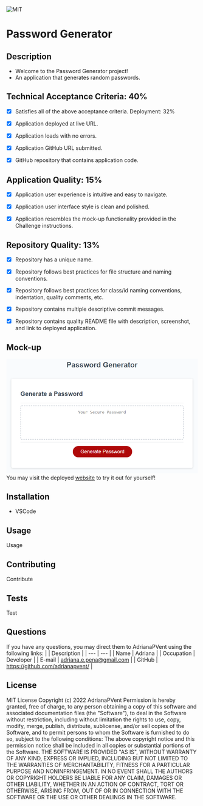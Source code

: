![MIT](https://img.shields.io/badge/License-MIT-blue)

# Password Generator

## Description
- Welcome to the Password Generator project!
- An application that generates random passwords.

## Technical Acceptance Criteria: 40%
- [x] Satisfies all of the above acceptance criteria.
Deployment: 32%
- [x] Application deployed at live URL.

- [x] Application loads with no errors.

- [x] Application GitHub URL submitted.

- [x] GitHub repository that contains application code.

## Application Quality: 15%
- [x] Application user experience is intuitive and easy to navigate.

- [x] Application user interface style is clean and polished.

- [x] Application resembles the mock-up functionality provided in the Challenge instructions.

## Repository Quality: 13%
- [x] Repository has a unique name.

- [x] Repository follows best practices for file structure and naming conventions.

- [x] Repository follows best practices for class/id naming conventions, indentation, quality comments, etc.

- [x] Repository contains multiple descriptive commit messages.

- [x] Repository contains quality README file with description, screenshot, and link to deployed application.

## Mock-up
![mockup](Develop/assets/images/03-javascript-homework-demo.png)
You may visit the deployed [website](https://adrianapvent.github.io/password-gen/) to try it out for yourself!

## Installation
- VSCode

## Usage
Usage

## Contributing
Contribute

## Tests
Test

## Questions
If you have any questions, you may direct them to AdrianaPVent using the following links:
| | Description |
| --- | --- |
| Name | Adriana |
| Occupation | Developer |
| E-mail | <adriana.e.pena@gmail.com> |
| GitHub | <https://github.com/adrianapvent/> |

## License
MIT License
Copyright (c) 2022 AdrianaPVent
Permission is hereby granted, free of charge, to any person obtaining a copy
of this software and associated documentation files (the "Software"), to deal
in the Software without restriction, including without limitation the rights
to use, copy, modify, merge, publish, distribute, sublicense, and/or sell
copies of the Software, and to permit persons to whom the Software is
furnished to do so, subject to the following conditions:
The above copyright notice and this permission notice shall be included in all
copies or substantial portions of the Software.
THE SOFTWARE IS PROVIDED "AS IS", WITHOUT WARRANTY OF ANY KIND, EXPRESS OR
IMPLIED, INCLUDING BUT NOT LIMITED TO THE WARRANTIES OF MERCHANTABILITY,
FITNESS FOR A PARTICULAR PURPOSE AND NONINFRINGEMENT. IN NO EVENT SHALL THE
AUTHORS OR COPYRIGHT HOLDERS BE LIABLE FOR ANY CLAIM, DAMAGES OR OTHER
LIABILITY, WHETHER IN AN ACTION OF CONTRACT, TORT OR OTHERWISE, ARISING FROM,
OUT OF OR IN CONNECTION WITH THE SOFTWARE OR THE USE OR OTHER DEALINGS IN THE
SOFTWARE.
